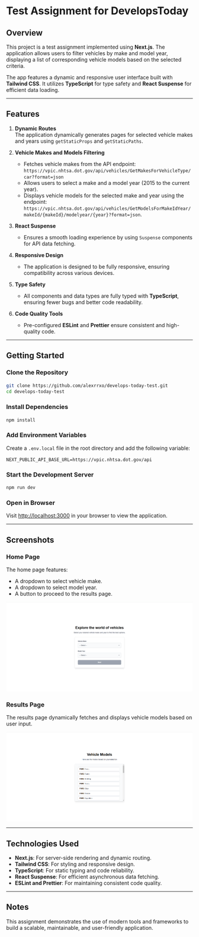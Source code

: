 # Test Assignment for DevelopsToday

## Overview

This project is a test assignment implemented using **Next.js**. The application allows users to filter vehicles by make and model year, displaying a list of corresponding vehicle models based on the selected criteria.

The app features a dynamic and responsive user interface built with **Tailwind CSS**. It utilizes **TypeScript** for type safety and **React Suspense** for efficient data loading.

---

## Features

1. **Dynamic Routes**  
   The application dynamically generates pages for selected vehicle makes and years using `getStaticProps` and `getStaticPaths`.

2. **Vehicle Makes and Models Filtering**  
   - Fetches vehicle makes from the API endpoint:  
     `https://vpic.nhtsa.dot.gov/api/vehicles/GetMakesForVehicleType/car?format=json`
   - Allows users to select a make and a model year (2015 to the current year).
   - Displays vehicle models for the selected make and year using the endpoint:  
     `https://vpic.nhtsa.dot.gov/api/vehicles/GetModelsForMakeIdYear/makeId/{makeId}/modelyear/{year}?format=json`.

3. **React Suspense**  
   - Ensures a smooth loading experience by using `Suspense` components for API data fetching.

4. **Responsive Design**  
   - The application is designed to be fully responsive, ensuring compatibility across various devices.

5. **Type Safety**  
   - All components and data types are fully typed with **TypeScript**, ensuring fewer bugs and better code readability.

6. **Code Quality Tools**  
   - Pre-configured **ESLint** and **Prettier** ensure consistent and high-quality code.

---

## Getting Started

### Clone the Repository

```bash
git clone https://github.com/alexrrxo/develops-today-test.git
cd develops-today-test
```

### Install Dependencies

```bash
npm install
```

### Add Environment Variables

Create a `.env.local` file in the root directory and add the following variable:

```env
NEXT_PUBLIC_API_BASE_URL=https://vpic.nhtsa.dot.gov/api
```

### Start the Development Server

```bash
npm run dev
```

### Open in Browser

Visit [http://localhost:3000](http://localhost:3000) in your browser to view the application.

---

## Screenshots

### Home Page
The home page features:
- A dropdown to select vehicle make.
- A dropdown to select model year.
- A button to proceed to the results page.

![My photo](/public/main.PNG)

### Results Page
The results page dynamically fetches and displays vehicle models based on user input.

![My photo](/public/result.PNG)

---

## Technologies Used

- **Next.js**: For server-side rendering and dynamic routing.
- **Tailwind CSS**: For styling and responsive design.
- **TypeScript**: For static typing and code reliability.
- **React Suspense**: For efficient asynchronous data fetching.
- **ESLint and Prettier**: For maintaining consistent code quality.

---

## Notes

This assignment demonstrates the use of modern tools and frameworks to build a scalable, maintainable, and user-friendly application.